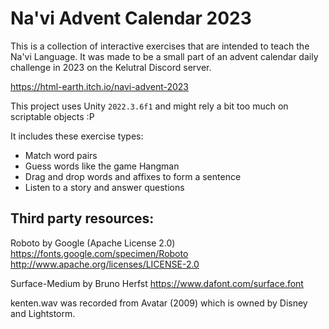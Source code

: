 # Na'vi Advent Calendar 2023
This is a collection of interactive exercises that are intended to teach the Na'vi Language. It was made to be a small part of an advent calendar daily challenge in 2023 on the Kelutral Discord server.

https://html-earth.itch.io/navi-advent-2023

This project uses Unity `2022.3.6f1` and might rely a bit too much on scriptable objects :P

It includes these exercise types:
* Match word pairs
* Guess words like the game Hangman
* Drag and drop words and affixes to form a sentence
* Listen to a story and answer questions

## Third party resources:

Roboto by Google (Apache License 2.0)
https://fonts.google.com/specimen/Roboto
http://www.apache.org/licenses/LICENSE-2.0

Surface-Medium by Bruno Herfst
https://www.dafont.com/surface.font

kenten.wav was recorded from Avatar (2009) which is owned by Disney and Lightstorm.
